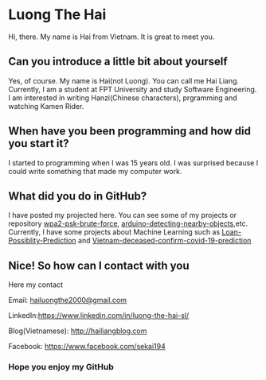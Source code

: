 # Luong The Hai
Hi, there. My name is Hai from Vietnam. It is great to meet you.
## Can you introduce a little bit about yourself
Yes, of course. My name is Hai(not Luong). You can call me Hai Liang. Currently, I am a student at FPT University and study Software Engineering. I am interested in writing Hanzi(Chinese characters), prgramming and watching Kamen Rider.
## When have you been programming and how did you start it?
I started to programming when I was 15 years old. I was surprised because I could write something that made my computer work.
## What did you do in GitHub?
I have posted my projected here. You can see some of my projects or repository [wpa2-psk-brute-force](https://github.com/hailiang194/wpa2-psk-brute-force), [arduino-detecting-nearby-objects](https://github.com/hailiang194/arduino-detecting-nearby-objects),etc. Currently, I have some projects about Machine Learning such as [Loan-Possiblity-Prediction](https://github.com/hailiang194/Loan-Possiblity-Prediction) and [Vietnam-deceased-confirm-covid-19-prediction](https://github.com/hailiang194/Vietnam-deceased-confirm-covid-19-prediction)
## Nice! So how can I contact with you
Here my contact

Email: hailuongthe2000@gmail.com

LinkedIn:https://www.linkedin.com/in/luong-the-hai-sl/

Blog(Vietnamese): http://hailiangblog.com

Facebook: https://www.facebook.com/sekai194

### Hope you enjoy my GitHub
